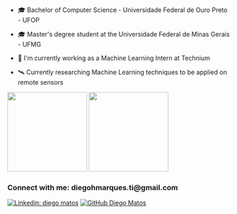 - 🎓 Bachelor of Computer Science - Universidade Federal de Ouro Preto - UFOP

- 🎓 Master's degree student at the Universidade Federal de Minas Gerais - UFMG

- 🧠 I'm currently working as a Machine Learning Intern at Technium

- 🛰️ Currently researching Machine Learning techniques to be applied on remote sensors

  
<div>
    <img height="180em" width:"45%" src="https://github-readme-stats.vercel.app/api?username=diegohmm&show_icons=true&theme=vision-friendly-dark&include_all_commits=true&count_private=true"/>
    <img height="180em" width:"45%" src="https://github-readme-stats.vercel.app/api/top-langs/?username=diegohmm&layout=compact&langs_count=7&theme=vision-friendly-dark"/>
</div>
  
<h3 align="left">Connect with me: diegohmarques.ti@gmail.com</h3>
<p align="left">
  

[![Linkedin: diego matos](https://img.shields.io/badge/-diegohmm-blue?style=flat-square&logo=Linkedin&logoColor=white&link=https://www.linkedin.com/in/diego-matos-1758561a3/)](https://www.linkedin.com/in/diego-matos-1758561a3/)
[![GitHub Diego Matos](https://img.shields.io/github/followers/diegohmm?label=follow&style=social)](https://github.com/DiegoHMM)
